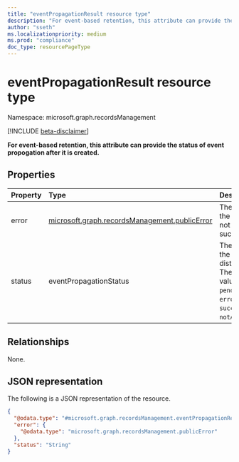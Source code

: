 ```yaml
---
title: "eventPropagationResult resource type"
description: "For event-based retention, this attribute can provide the status of event propogation after it is created."
author: "sseth"
ms.localizationpriority: medium
ms.prod: "compliance"
doc_type: resourcePageType
---
```


# eventPropagationResult resource type

Namespace: microsoft.graph.recordsManagement

[!INCLUDE [beta-disclaimer](../../includes/beta-disclaimer.md)]

**For event-based retention, this attribute can provide the status of event propogation after it is created.**

## Properties
|Property|Type|Description|
|:---|:---|:---|
|error|[microsoft.graph.recordsManagement.publicError](/graph/api/resources/publicerror)|The error if the status is not successful.|
|status|eventPropagationStatus|The Status of the distribution. The possible values are: `pending`, `error`, `success`, `notAvaliable`.|

## Relationships
None.

## JSON representation
The following is a JSON representation of the resource.
<!-- {
  "blockType": "resource",
  "@odata.type": "microsoft.graph.recordsManagement.eventPropagationResult"
}
-->
``` json
{
  "@odata.type": "#microsoft.graph.recordsManagement.eventPropagationResult",
  "error": {
    "@odata.type": "microsoft.graph.recordsManagement.publicError"
  },
  "status": "String"
}
```

